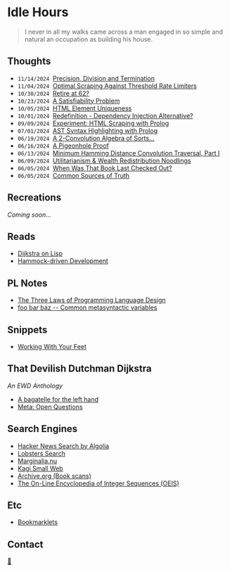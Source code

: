 # Idle Hours

>I never in all my walks came across a man engaged in so simple and natural an occupation as building his house.

## Thoughts

- <code>11/14/2024</code>&nbsp;&nbsp;[Precision, Division and Termination](./entries/precision_termination.html)
- <code>11/04/2024</code>&nbsp;&nbsp;[Optimal Scraping Against Threshold Rate Limiters](./entries/threshold_limiter.html)
- <code>10/30/2024</code>&nbsp;&nbsp;[Retire at 62?](./entries/retire_62.html)
- <code>10/23/2024</code>&nbsp;&nbsp;[A Satisfiability Problem](./entries/unsatisfiable_people.html)
- <code>10/05/2024</code>&nbsp;&nbsp;[HTML Element Uniqueness](./entries/html_uniqueness.html)
- <code>10/01/2024</code>&nbsp;&nbsp;[Redefinition - Dependency Injection Alternative?](./entries/di_alternative.html)
- <code>09/09/2024</code>&nbsp;&nbsp;[Experiment: HTML Scraping with Prolog](./entries/prolog_html.html)
- <code>07/01/2024</code>&nbsp;&nbsp;[AST Syntax Highlighting with Prolog](./entries/prolog_ast_highlighter.html)
- <code>06/19/2024</code>&nbsp;&nbsp;[A 2-Convolution Algebra of Sorts...](./entries/conv_algebra.html)
- <code>06/16/2024</code>&nbsp;&nbsp;[A Pigeonhole Proof](./entries/pigeonhole.html)
- <code>06/13/2024</code>&nbsp;&nbsp;[Minimum Hamming Distance Convolution Traversal, Part I](./entries/regex_gen.html)
- <code>06/09/2024</code>&nbsp;&nbsp;[Utilitarianism & Wealth Redistribution Noodlings](./entries/redistribution.html)
- <code>06/05/2024</code>&nbsp;&nbsp;[When Was That Book Last Checked Out?](./entries/random_book.html)
- <code>06/05/2024</code>&nbsp;&nbsp;[Common Sources of Truth](./entries/common_truths.html)

## Recreations

_Coming soon..._

## Reads

- [Dijkstra on Lisp](https://kazimirmajorinc.com/Documents/Edsger-W-Dijkstra-on-Lisp/index.html)
- [Hammock-driven Development](https://github.com/matthiasn/talk-transcripts/blob/master/Hickey_Rich/HammockDrivenDev.md)

## PL Notes

- [The Three Laws of Programming Language Design](https://joearms.github.io/published/2013-05-31-a-week-with-elixir.html#:~:text=The%20Three%20Laws%20of%20Programming%20Language%20Design)
- [foo bar baz -- Common metasyntactic variables](http://www.catb.org/jargon/html/M/metasyntactic-variable.html)

## Snippets

- [Working With Your Feet](./entries/work_with_feet.html)

## That Devilish Dutchman Dijkstra

_An EWD Anthology_

- [A bagatelle for the left hand](https://www.cs.utexas.edu/~EWD/ewd08xx/EWD800.PDF)
- [Meta: Open Questions](./entries/dijkstra_questions.html)

## Search Engines

- [Hacker News Search by Algolia](https://hn.algolia.com/)
- [Lobsters Search](https://lobste.rs/search)
- [Marginalia.nu](https://search.marginalia.nu/)
- [Kagi Small Web](https://kagi.com/smallweb)
- [Archive.org (Book scans)](https://archive.org/search)
- [The On-Line Encyclopedia of Integer Sequences (OEIS)](https://oeis.org/)

## Etc

- [Bookmarklets](https://gist.github.com/search?q=user%3Acapricorn+%23bookmarklet)

## Contact

[📧](mailto:collinplmr+hello@gmail.com)